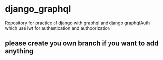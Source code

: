 # django_graphql

Repository for practice of django with graphql and django graphqlAuth which use jwt for authentication and authoorization

## please create you own branch if you want to add anything 
